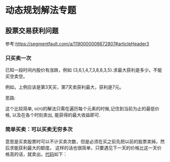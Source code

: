 # 动态规划解法专题



## 股票交易获利问题

参考:https://segmentfault.com/a/1190000006672807#articleHeader3



### 只买卖一次

已知一段时间内股价有涨跌，例如 {3,6,1,4,7,3,8,8,3,5}.求最大获利是多少。不能买空卖空。

例如，上例应该是第3天买，第7天卖获利最大，获利是7元。

思路: 

这个比较简单, o(n)的解法只需在遍历每个元素的时候,记住到当前为止的最低价格, 以及在各个时刻卖出, 能获得的最大收益即可.



### 简单买卖：可以买卖无穷多次

意思是买卖股票时可以不计买卖次数，但是必须在买之前先把以前的股票卖掉。然后求能获利最大的额度。 这样的话也很简单，只要遇见下一天的价格比这一天价格高的话，就卖出。[代码](https://github.com/wxyyxc1992/just-coder-handbook/blob/master/Algorithm/java/src/main/java/wx/algorithm/op/dp/stock/Stock2.java)如下： 

